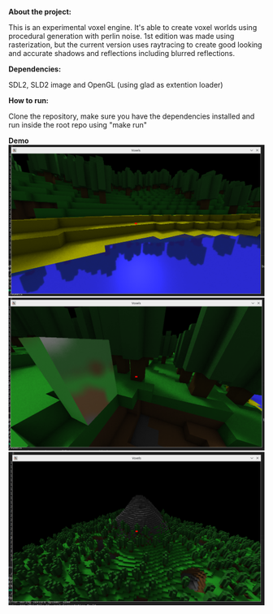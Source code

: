 **About the project:** 

This is an experimental voxel engine. It's able to create voxel worlds using procedural generation with perlin noise. 1st edition was made using rasterization, 
but the current version uses raytracing to create good looking and accurate shadows and reflections including blurred reflections.

**Dependencies:**

SDL2, SLD2 image and OpenGL (using glad as extention loader)

**How to run:**

Clone the repository, make sure you have the dependencies installed and run inside the root repo using "make run"

**Demo**
![image](./demo/Screenshot_20250423_175648.png)
![image](./demo/Screenshot_20250423_175542-1.png)
![image](./demo/Screenshot_20250423_175840.png)
